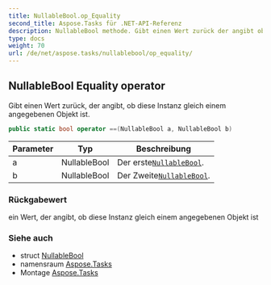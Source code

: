 ```yaml
---
title: NullableBool.op_Equality
second_title: Aspose.Tasks für .NET-API-Referenz
description: NullableBool methode. Gibt einen Wert zurück der angibt ob diese Instanz gleich einem angegebenen Objekt ist.
type: docs
weight: 70
url: /de/net/aspose.tasks/nullablebool/op_equality/
---
```

## NullableBool Equality operator

Gibt einen Wert zurück, der angibt, ob diese Instanz gleich einem angegebenen Objekt ist.

```csharp
public static bool operator ==(NullableBool a, NullableBool b)
```

| Parameter | Typ | Beschreibung |
| --- | --- | --- |
| a | NullableBool | Der erste[`NullableBool`](../). |
| b | NullableBool | Der Zweite[`NullableBool`](../). |

### Rückgabewert

ein Wert, der angibt, ob diese Instanz gleich einem angegebenen Objekt ist

### Siehe auch

* struct [NullableBool](../)
* namensraum [Aspose.Tasks](../../nullablebool/)
* Montage [Aspose.Tasks](../../../)


